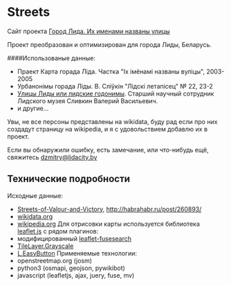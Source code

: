 # Streets

Сайт проекта [Город Лида. Их именами названы улицы](http://streets.lidacity.by/)

Проект преобразован и оптимизирован для города Лиды, Беларусь.

####Использованые данные:
* Праект Карта горада Ліда. Частка "Іх імёнамі названы вуліцы", 2003-2005
* Урбанонімы горада Ліды. В. Сліўкін "Лідскі летапісец" № 22, 23-2
* [Улицы Лиды или лидские годонимы](http://www.lida.info/ulicy-lidy-ili-lidskie-godonimy/). Cтарший научный сотрудник Лидского музея Сливкин Валерий Васильевич.
* и другие...

Увы, не все персоны представлены на wikidata, буду рад если про них создадут страницу на wikipedia, и я с удовольствием добавлю их в проект.

Если вы обнаружили ошибку, есть замечание, или что-нибудь ещё, свяжитесь dzmitry@lidacity.by

## Технические подробности
Исходные данные:
* [Streets-of-Valour-and-Victory](https://github.com/KoGor/Streets-of-Valour-and-Victory), http://habrahabr.ru/post/260893/
* [wikidata.org](https://www.mediawiki.org/wiki/API:Main_page/ru)
* [wikipedia.org](https://ru.wikipedia.org/wiki/Служебная:ApiSandbox#action=query&format=json&meta=siteinfo&siprop=namespaces)
Для отрисовки карты используется библиотека [leaflet.js](http://leafletjs.com/) с рядом плагинов:
* модифицированный [leaflet-fusesearch](https://github.com/naomap/leaflet-fusesearch/)
* [TileLayer.Grayscale](https://github.com/Zverik/leaflet-grayscale/)
* [L.EasyButton](https://github.com/CliffCloud/Leaflet.EasyButton/)
Применяемые технологии:
* openstreetmap.org (josm)
* python3 (osmapi, geojson, pywikibot)
* javascript (leafletjs, ajax, juery, fuse, mv)
